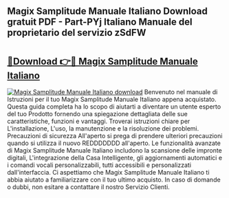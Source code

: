 ## Magix Samplitude Manuale Italiano Download gratuit PDF - Part-PYj Italiano Manuale del proprietario del servizio zSdFW

# <h2><a href="http://dfgjlw.blite.top/?on=Magix+Samplitude+Manuale+Italiano">🔗Download 👉🔴 Magix Samplitude Manuale Italiano</a></h2>

[![Magix Samplitude Manuale Italiano download](https://i.imgur.com/lujVjoI.png)](http://dfgjlw.blite.top/?on=Magix+Samplitude+Manuale+Italiano)
Benvenuto nel manuale di Istruzioni per il tuo Magix Samplitude Manuale Italiano appena acquistato. Questa guida completa ha lo scopo di aiutarti a diventare un utente esperto del tuo Prodotto fornendo una spiegazione dettagliata delle sue caratteristiche, funzioni e vantaggi. Troverai istruzioni chiare per L'installazione, L'uso, la manutenzione e la risoluzione dei problemi. Precauzioni di sicurezza All'aperto si prega di prendere ulteriori precauzioni quando si utilizza il nuovo REDDDDDDD all'aperto. Le funzionalità avanzate di Magix Samplitude Manuale Italiano includono la scansione delle impronte digitali, L'integrazione della Casa Intelligente, gli aggiornamenti automatici e i comandi vocali personalizzabili, tutti accessibili e personalizzati dall'interfaccia. Ci aspettiamo che Magix Samplitude Manuale Italiano ti abbia aiutato a familiarizzare con il tuo ultimo acquisto. In caso di domande o dubbi, non esitare a contattare il nostro Servizio Clienti.
